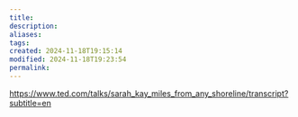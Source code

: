 ```yaml
---
title: 
description: 
aliases: 
tags: 
created: 2024-11-18T19:15:14
modified: 2024-11-18T19:23:54
permalink: 
---
```


https://www.ted.com/talks/sarah_kay_miles_from_any_shoreline/transcript?subtitle=en

